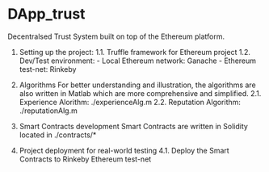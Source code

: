 # DApp_trust
Decentralsed Trust System built on top of the Ethereum platform.

1. Setting up the project:
    1.1. Truffle framework for Ethereum project
    1.2. Dev/Test environment:
        - Local Ethereum network: Ganache
        - Ethereum test-net: Rinkeby

2. Algorithms
For better understanding and illustration, the algorithms are also written in Matlab which are more comprehensive and simplified.
    2.1. Experience Alorithm: ./experienceAlg.m
    2.2. Reputation Algorithm: ./reputationAlg.m

3. Smart Contracts development
Smart Contracts are written in Solidity located in ./contracts/*

4. Project deployment for real-world testing
    4.1. Deploy the Smart Contracts to Rinkeby Ethereum test-net